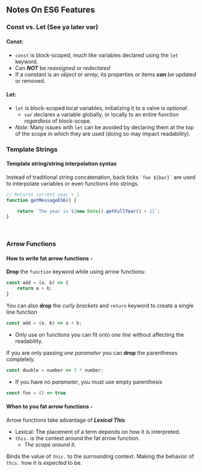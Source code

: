 ## Notes On ES6 Features

### Const vs. Let (See ya later var)
#### Const:
* ```const``` is block-scoped, much like variables declared using the ```let``` keyword. 
* Can **_NOT_** be _reassigned_ or _redeclared_
* If a constant is an _object_ or _array_, its properties or items **_can_** be updated or removed.
#### Let:
* ```let```  is block-scoped local variables, initializing it to a valve is _optional_.
    * ```var``` declares a variable globally, or locally to an entire function _regardless_ of block-scope.
* _Note:_ Many issues with ```let``` can be avoided by declaring them at the top of the scope in which they are used (doing so may impact readability).

### Template Strings
#### Template string/string interpolation syntax
Instead of traditional string concatenation, back ticks ``` `foo ${bar}` ``` are used to interpolate variables or even functions into strings.

```javascript
// Returns current year + 1
function getMessageES6() {

    return `The year is ${new Date().getFullYear() + 1}`;
}
```
<br>

### Arrow Functions
#### How to write fat arrow functions -
**Drop** the ```function``` keyword while using arrow functions:
```javascript
const add = (a, b) => {
    return a + b;
}
```
You can also **drop** the _curly brackets_ and ```return``` keyword to create a single line function
```javascript
const add = (a, b) => a + b;
```
* Only use on functions you can fit onto _one line_ without affecting the readability.

If you are only passing _one parameter_ you can **drop** the parentheses completely.
```javascript
const double = number => 2 * number;
```

* If you have _no parameter_, you must use empty parenthesis 

```javascript
const foo = () => true
```

#### When to you fat arrow functions - 
Arrow functions take advantage of **_Lexical This_**.
* Lexical: The placement of a term depends on how it is interpreted.
* ```this.``` is the context around the fat arrow function.
    * _The scope around it_.

Binds the value of ```this.``` to the surrounding context. Making the behavior of ```this.``` how it is _expected_ to be.

